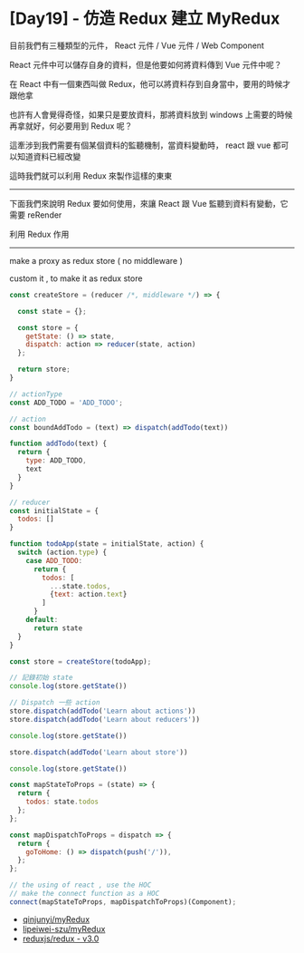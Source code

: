 # [Day19] - 仿造 Redux 建立 MyRedux 

目前我們有三種類型的元件， React 元件 / Vue 元件 / Web Component

React 元件中可以儲存自身的資料，但是他要如何將資料傳到 Vue 元件中呢？

在 React 中有一個東西叫做 Redux，他可以將資料存到自身當中，要用的時候才跟他拿

也許有人會覺得奇怪，如果只是要放資料，那將資料放到 windows 上需要的時候再拿就好，何必要用到 Redux 呢？

這牽涉到我們需要有個某個資料的監聽機制，當資料變動時， react 跟 vue 都可以知道資料已經改變

這時我們就可以利用 Redux 來製作這樣的東東

---

下面我們來說明 Redux 要如何使用，來讓 React 跟 Vue 監聽到資料有變動，它需要 reRender



利用 Redux 作用

-----
make a proxy as redux store ( no middleware )

custom it , to make it as redux store

```js
const createStore = (reducer /*, middleware */) => {

  const state = {};

  const store = {
    getState: () => state,
    dispatch: action => reducer(state, action)
  };

  return store;
}

// actionType
const ADD_TODO = 'ADD_TODO';

// action
const boundAddTodo = (text) => dispatch(addTodo(text))

function addTodo(text) {
  return {
    type: ADD_TODO,
    text
  }
}

// reducer 
const initialState = {
  todos: []
}

function todoApp(state = initialState, action) {
  switch (action.type) {
    case ADD_TODO:
      return {
        todos: [
          ...state.todos,
          {text: action.text}
        ]
      }
    default:
      return state
  }
}

const store = createStore(todoApp);

// 記錄初始 state
console.log(store.getState())

// Dispatch 一些 action
store.dispatch(addTodo('Learn about actions'))
store.dispatch(addTodo('Learn about reducers'))

console.log(store.getState())

store.dispatch(addTodo('Learn about store'))

console.log(store.getState())
```

```javascript
const mapStateToProps = (state) => {
  return {
    todos: state.todos
  };
};

const mapDispatchToProps = dispatch => {
  return {
    goToHome: () => dispatch(push('/')),
  };
};

// the using of react , use the HOC 
// make the connect function as a HOC
connect(mapStateToProps, mapDispatchToProps)(Component);
```


- [qinjunyi/myRedux](https://github.com/qinjunyi/MyRedux)
- [lipeiwei-szu/myRedux](https://github.com/lipeiwei-szu/MyRedux)
- [reduxjs/redux - v3.0](https://github.com/reduxjs/redux/blob/v3.0.0/src/createStore.js)
